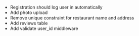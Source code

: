 - Registration should log user in automatically
- Add photo upload
- Remove unique constraint for restaurant name and address
- Add reviews table
- Add validate user_id middleware
